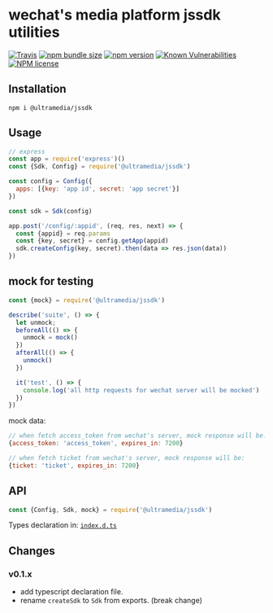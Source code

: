 # wechat's media platform jssdk utilities

[![Travis](https://img.shields.io/travis/xixilive/jssdk/master)](https://travis-ci.org/github/xixilive/jssdk)
[![npm bundle size](https://img.shields.io/bundlephobia/min/@ultramedia/jssdk)](https://www.npmjs.com/package/@ultramedia/jssdk)
[![npm version](https://img.shields.io/npm/v/@ultramedia/jssdk)](https://www.npmjs.com/package/@ultramedia/jssdk)
[![Known Vulnerabilities](https://snyk.io/test/github/xixilive/jssdk/badge.svg)](https://snyk.io/test/github/xixilive/jssdk)
[![NPM license](https://img.shields.io/npm/l/@ultramedia/jssdk)](https://www.npmjs.com/package/@ultramedia/jssdk)

## Installation

```
npm i @ultramedia/jssdk
```

## Usage

```js
// express
const app = require('express')()
const {Sdk, Config} = require('@ultramedia/jssdk')

const config = Config({
  apps: [{key: 'app id', secret: 'app secret'}]
})

const sdk = Sdk(config)

app.post('/config/:appid', (req, res, next) => {
  const {appid} = req.params
  const {key, secret} = config.getApp(appid)
  sdk.createConfig(key, secret).then(data => res.json(data))
})
```

## mock for testing

```js
const {mock} = require('@ultramedia/jssdk')

describe('suite', () => {
  let unmock;
  beforeAll(() => {
    unmock = mock()
  })
  afterAll(() => {
    unmock()
  })

  it('test', () => {
    console.log('all http requests for wechat server will be mocked')
  })
})
```

mock data:

```js
// when fetch access_token from wechat's server, mock response will be:
{access_token: 'access_token', expires_in: 7200}

// when fetch ticket from wechat's server, mock response will be:
{ticket: 'ticket', expires_in: 7200}
```

## API

```js
const {Config, Sdk, mock} = require('@ultramedia/jssdk')
```

Types declaration in: [`index.d.ts`](index.d.ts)

## Changes

### v0.1.x

- add typescript declaration file.
- rename `createSdk` to `Sdk` from exports. (break change)